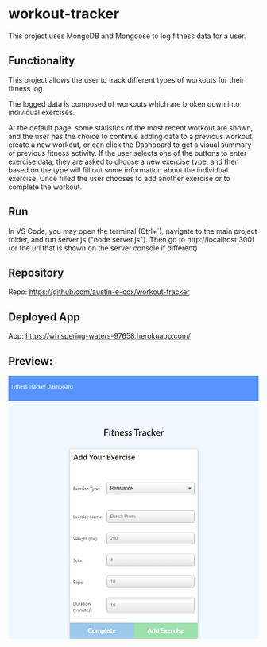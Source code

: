 # workout-tracker
This project uses MongoDB and Mongoose to log fitness data for a user.

## Functionality
This project allows the user to track different types of workouts for their fitness log. 

The logged data is composed of workouts which are broken down into individual exercises. 

At the default page, some statistics of the most recent workout are shown, and the user has the choice to continue adding data to a previous workout, create a new workout, or can click the Dashboard to get a visual summary of previous fitness activity. If the user selects one of the buttons to enter exercise data, they are asked to choose a new exercise type, and then based on the type will fill out some information about the individual exercise. Once filled the user chooses to add another exercise or to complete the workout.

## Run
In VS Code, you may open the terminal (Ctrl+\`), navigate to the main project folder, and run server.js ("node server.js").
Then go to http://localhost:3001 (or the url that is shown on the server console if different)

## Repository
Repo: https://github.com/austin-e-cox/workout-tracker

## Deployed App
App: https://whispering-waters-97658.herokuapp.com/

## Preview:
![Workout Tracker Preview](/workout-tracker_preview.png?raw=true "Workout Tracker Preview")
